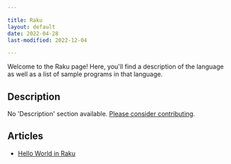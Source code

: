 ```yaml
---

title: Raku
layout: default
date: 2022-04-28
last-modified: 2022-12-04

---
```


Welcome to the Raku page! Here, you'll find a description of the language as well as a list of sample programs in that language.

## Description

No 'Description' section available. [Please consider contributing](https://github.com/TheRenegadeCoder/sample-programs-website).

## Articles

- [Hello World in Raku](https://sampleprograms.io/projects/hello-world/raku)